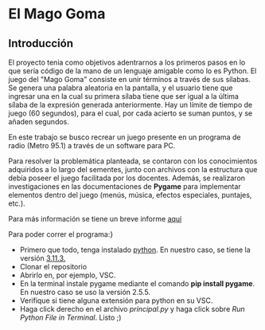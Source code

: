# El Mago Goma

## Introducción
El proyecto tenia como objetivos adentrarnos a los primeros pasos en lo que sería código de la mano de un lenguaje amigable como lo es Python.
El juego del "Mago Goma" consiste en unir términos a través de sus sílabas. Se genera una palabra aleatoria en la pantalla, y el usuario tiene que ingresar una en la cual su primera sílaba tiene que ser igual a la última
sílaba de la expresión generada anteriormente. Hay un límite de tiempo de juego (60 segundos), para el cual, por cada acierto se suman puntos, y se añaden segundos.

En este trabajo se busco recrear un juego presente en un programa de radio (Metro 95.1) a través de un software para PC.

Para resolver la problemática planteada, se contaron con los conocimientos adquiridos a lo largo del sementes, junto con archivos con la estructura que debía poseer el juego facilitada por los docentes. Además,
se realizaron investigaciones en las documentaciones de **Pygame** para implementar elementos dentro del juego (menús, música, efectos especiales, puntajes, etc.).

Para más información se tiene un breve informe [aquí](https://drive.google.com/file/d/1SXJnLGG1VlCPiv50mRaD9bdXnskToD8D/view?usp=sharing)

Para poder correr el programa:}
* Primero que todo, tenga instalado [python](https://www.python.org/downloads/). En nuestro caso, se tiene la versión [3.11.3. ](https://www.python.org/downloads/release/python-3113/)
* Clonar el repositorio
* Abrirlo en, por ejemplo, VSC.
* En la terminal instale pygame mediante el comando **pip install pygame**. En nuestro caso se uso la versión 2.5.5.
* Verifique si tiene alguna extensión para python en su VSC.
* Haga click derecho en el archivo *principal.py* y haga click sobre *Run Python File in Terminal*.
Listo ;)
